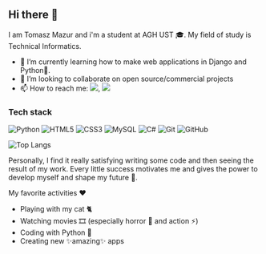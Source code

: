 ## Hi there 👋

I am Tomasz Mazur and i'm a student at AGH UST 🎓. My field of study is Technical Informatics.<br>

- 🌱 I’m currently learning how to make web applications in Django and Python🐍.
- 👯 I’m looking to collaborate on open source/commercial projects
- 📫 How to reach me: [![](https://img.shields.io/badge/facebook-3152A0?style=for-the-badge&logo=facebook&logoColor=white)](https://www.facebook.com/people/Tomasz-Mazur/pfbid02J1Gxm2V8quFt7KGSWbyVkYRhpgFKbK2n5x86gZsES1wysECPHEs9nYyxoiuXiW3il/), [![](https://img.shields.io/badge/linkedin-%230077B5.svg?style=for-the-badge&logo=linkedin)](https://www.linkedin.com/in/tomasz-mazur-023767267/)

### Tech stack
![Python](https://img.shields.io/badge/-Python-black?style=flat-round&logo=Python) 
![HTML5](https://img.shields.io/badge/-HTML5-E34F26?style=flat-round&logo=html5&logoColor=white)
![CSS3](https://img.shields.io/badge/-CSS3-1572B6?style=flat-round&logo=css3)
![MySQL](https://img.shields.io/badge/-MySQL-black?style=flat-round&logo=mysql)
![C#](https://img.shields.io/badge/-C_Sharp-430098?style=flat-round&logo=csharp)
![Git](https://img.shields.io/badge/-Git-black?style=flat-round&logo=git)
![GitHub](https://img.shields.io/badge/-GitHub-181717?style=flat-round&logo=github)

![Top Langs](https://github-readme-stats.vercel.app/api/top-langs/?username=tmaz00&hide=TeX&layout=compact&exclude_repo=onx-task)

Personally, I find it really satisfying writing some code and then seeing the result of my work. Every little success motivates me and gives the power to develop myself and shape my future 🚀.

My favorite activities ❤
* Playing with my cat 🐈
* Watching movies 🎞 (especially horror 👻 and action ⚡)
* Coding with Python 🐍
* Creating new ✨amazing✨ apps

<!--
**tmaz00/tmaz00** is a ✨ _special_ ✨ repository because its `README.md` (this file) appears on your GitHub profile.

Here are some ideas to get you started:

- 🔭 I’m currently working on ...
- 🌱 I’m currently learning ...
- 👯 I’m looking to collaborate on ...
- 🤔 I’m looking for help with ...
- 💬 Ask me about ...
- 📫 How to reach me: ...
- 😄 Pronouns: ...
- ⚡ Fun fact: ...
-->
